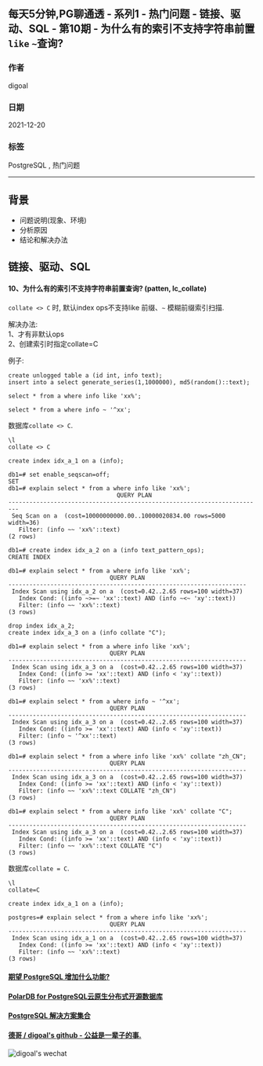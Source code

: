 ## 每天5分钟,PG聊通透 - 系列1 - 热门问题 - 链接、驱动、SQL - 第10期 - 为什么有的索引不支持字符串前置`like` `~`查询? 
                              
### 作者                              
digoal                              
                              
### 日期                              
2021-12-20                            
                              
### 标签                           
PostgreSQL , 热门问题           
                            
----                            
                            
## 背景         
- 问题说明(现象、环境)  
- 分析原因  
- 结论和解决办法  
      
## 链接、驱动、SQL       
      
#### 10、为什么有的索引不支持字符串前置查询? (patten, lc_collate)       
`collate <> C` 时, 默认index ops不支持like 前缀、`~` 模糊前缀索引扫描.  
  
解决办法:  
1、才有非默认ops   
2、创建索引时指定collate=C   
  
例子:  
  
```  
create unlogged table a (id int, info text);  
insert into a select generate_series(1,1000000), md5(random()::text);  
  
select * from a where info like 'xx%';   
  
select * from a where info ~ '^xx';   
```  
  
数据库`collate <> C`.   
  
```  
\l   
collate <> C   
  
create index idx_a_1 on a (info);   
  
db1=# set enable_seqscan=off;   
SET   
db1=# explain select * from a where info like 'xx%';   
                               QUERY PLAN                                  
-------------------------------------------------------------------------  
 Seq Scan on a  (cost=10000000000.00..10000020834.00 rows=5000 width=36)  
   Filter: (info ~~ 'xx%'::text)  
(2 rows)  
  
db1=# create index idx_a_2 on a (info text_pattern_ops);   
CREATE INDEX  
  
db1=# explain select * from a where info like 'xx%';   
                             QUERY PLAN                               
--------------------------------------------------------------------  
 Index Scan using idx_a_2 on a  (cost=0.42..2.65 rows=100 width=37)  
   Index Cond: ((info ~>=~ 'xx'::text) AND (info ~<~ 'xy'::text))  
   Filter: (info ~~ 'xx%'::text)  
(3 rows)  
  
drop index idx_a_2;  
create index idx_a_3 on a (info collate "C");   
  
db1=# explain select * from a where info like 'xx%';   
                             QUERY PLAN                               
--------------------------------------------------------------------  
 Index Scan using idx_a_3 on a  (cost=0.42..2.65 rows=100 width=37)  
   Index Cond: ((info >= 'xx'::text) AND (info < 'xy'::text))  
   Filter: (info ~~ 'xx%'::text)  
(3 rows)  
  
db1=# explain select * from a where info ~ '^xx';   
                             QUERY PLAN                               
--------------------------------------------------------------------  
 Index Scan using idx_a_3 on a  (cost=0.42..2.65 rows=100 width=37)  
   Index Cond: ((info >= 'xx'::text) AND (info < 'xy'::text))  
   Filter: (info ~ '^xx'::text)  
(3 rows)  
  
db1=# explain select * from a where info like 'xx%' collate "zh_CN";  
                             QUERY PLAN                               
--------------------------------------------------------------------  
 Index Scan using idx_a_3 on a  (cost=0.42..2.65 rows=100 width=37)  
   Index Cond: ((info >= 'xx'::text) AND (info < 'xy'::text))  
   Filter: (info ~~ 'xx%'::text COLLATE "zh_CN")  
(3 rows)  
  
db1=# explain select * from a where info like 'xx%' collate "C";  
                             QUERY PLAN                               
--------------------------------------------------------------------  
 Index Scan using idx_a_3 on a  (cost=0.42..2.65 rows=100 width=37)  
   Index Cond: ((info >= 'xx'::text) AND (info < 'xy'::text))  
   Filter: (info ~~ 'xx%'::text COLLATE "C")  
(3 rows)  
```  
  
数据库`collate = C`.   
  
```  
\l  
collate=C  
  
create index idx_a_1 on a (info);   
  
postgres=# explain select * from a where info like 'xx%';  
                             QUERY PLAN                               
--------------------------------------------------------------------  
 Index Scan using idx_a_1 on a  (cost=0.42..2.65 rows=100 width=37)  
   Index Cond: ((info >= 'xx'::text) AND (info < 'xy'::text))  
   Filter: (info ~~ 'xx%'::text)  
(3 rows)  
```  
  
  
#### [期望 PostgreSQL 增加什么功能?](https://github.com/digoal/blog/issues/76 "269ac3d1c492e938c0191101c7238216")
  
  
#### [PolarDB for PostgreSQL云原生分布式开源数据库](https://github.com/ApsaraDB/PolarDB-for-PostgreSQL "57258f76c37864c6e6d23383d05714ea")
  
  
#### [PostgreSQL 解决方案集合](https://yq.aliyun.com/topic/118 "40cff096e9ed7122c512b35d8561d9c8")
  
  
#### [德哥 / digoal's github - 公益是一辈子的事.](https://github.com/digoal/blog/blob/master/README.md "22709685feb7cab07d30f30387f0a9ae")
  
  
![digoal's wechat](../pic/digoal_weixin.jpg "f7ad92eeba24523fd47a6e1a0e691b59")
  
